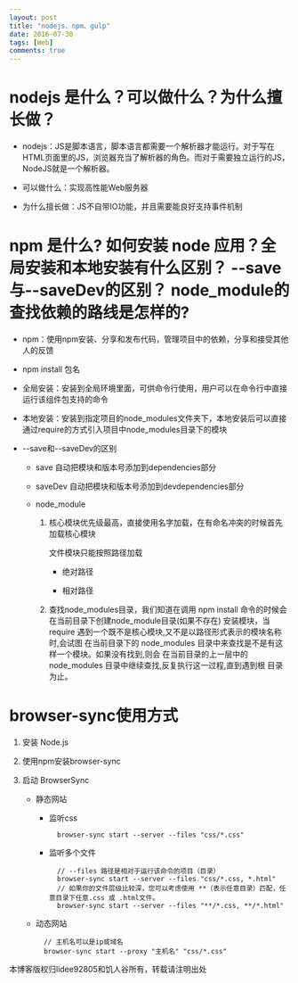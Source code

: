 ```yaml
---
layout: post
title: "nodejs、npm、gulp"
date: 2016-07-30
tags: [Web]
comments: true
---
```


# nodejs 是什么？可以做什么？为什么擅长做？

* nodejs：JS是脚本语言，脚本语言都需要一个解析器才能运行。对于写在HTML页面里的JS，浏览器充当了解析器的角色。而对于需要独立运行的JS，NodeJS就是一个解析器。

* 可以做什么：实现高性能Web服务器

* 为什么擅长做：JS不自带IO功能，并且需要能良好支持事件机制

# npm 是什么? 如何安装 node 应用？全局安装和本地安装有什么区别？ --save与--saveDev的区别？ node_module的查找依赖的路线是怎样的?

* npm：使用npm安装、分享和发布代码，管理项目中的依赖，分享和接受其他人的反馈

* npm install 包名

* 全局安装：安装到全局环境里面，可供命令行使用，用户可以在命令行中直接运行该组件包支持的命令

* 本地安装：安装到指定项目的node_modules文件夹下，本地安装后可以直接通过require的方式引入项目中node_modules目录下的模块

* --save和--saveDev的区别

	* save 自动把模块和版本号添加到dependencies部分

	* saveDev 自动把模块和版本号添加到devdependencies部分

	* node_module

		1. 核心模块优先级最高，直接使用名字加载，在有命名冲突的时候首先加载核心模块

			文件模块只能按照路径加载
			
			* 绝对路径

			* 相对路径

		2. 查找node_modules目录，我们知道在调用 npm install <name> 命令的时候会在当前目录下创建node_module目录(如果不存在) 安装模块，当 require 遇到一个既不是核心模块,又不是以路径形式表示的模块名称时,会试图 在当前目录下的 node_modules 目录中来查找是不是有这样一个模块。如果没有找到,则会 在当前目录的上一层中的 node_modules 目录中继续查找,反复执行这一过程,直到遇到根 目录为止。

# browser-sync使用方式

1. 安装 Node.js

2. 使用npm安装browser-sync

3. 启动 BrowserSync

	* 静态网站

		* 监听css
		
				browser-sync start --server --files "css/*.css"
				
		* 监听多个文件

				// --files 路径是相对于运行该命令的项目（目录） 
				browser-sync start --server --files "css/*.css, *.html"
				// 如果你的文件层级比较深，您可以考虑使用 **（表示任意目录）匹配，任意目录下任意.css 或 .html文件。 
				browser-sync start --server --files "**/*.css, **/*.html"
				
	* 动态网站

			// 主机名可以是ip或域名
			browser-sync start --proxy "主机名" "css/*.css"


本博客版权归lidee92805和饥人谷所有，转载请注明出处






